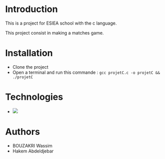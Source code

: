 # Introduction

This is a project for ESIEA school with the c language.

This project consist in making a matches game. 

# Installation

- Clone the project
- Open a terminal and run this commande : ```gcc projetC.c -o projetC && ./projetC```

# Technologies

- <img src="https://img.shields.io/badge/C-00599C?style=for-the-badge&logo=c&logoColor=white" />

# Authors

- BOUZAKRI Wassim
- Hakem Abdeldjebar
